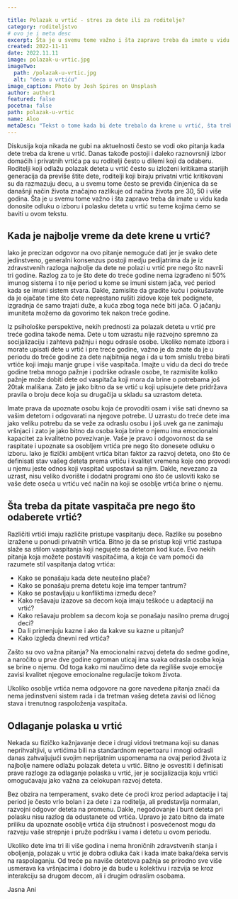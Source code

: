 ```yaml
---

title: Polazak u vrtić - stres za dete ili za roditelje?
category: roditeljstvo
# ovo je i meta desc
excerpt: Šta je u svemu tome važno i šta zapravo treba da imate u vidu kada donosite odluku o izboru i polasku deteta u vrtić su teme kojima ćemo se baviti u ovom tekstu.
created: 2022-11-11
date: 2022.11.11
image: polazak-u-vrtic.jpg
imageTwo:
  path: /polazak-u-vrtic.jpg
  alt: "deca u vrtiću"
image_caption: Photo by Josh Spires on Unsplash
author: author1
featured: false
pocetna: false
path: polazak-u-vrtic
name: Aloo
metaDesc: "Tekst o tome kada bi dete trebalo da krene u vrtić, šta treba da pitate vaspitače i na šta da obratite pažnju pri izboru vrtića"
---
```


Diskusija koja nikada ne gubi na aktuelnosti često se vodi oko pitanja kada dete treba da krene u vrtić. Danas takođe postoji i daleko raznovrsniji izbor domaćih i privatnih vrtića pa su roditelji često u dilemi koji da odaberu. Roditelji koji odlažu polazak deteta u vrtić često su izloženi kritikama starijih generacija da previše štite dete, roditelji koji biraju privatni vrtić kritikovani su da razmazuju decu, a u svemu tome često se previđa činjenica da se današnji način života značajno razlikuje od načina života pre 30, 50 i više godina. Šta je u svemu tome važno i šta zapravo treba da imate u vidu kada donosite odluku o izboru i polasku deteta u vrtić su teme kojima ćemo se baviti u ovom tekstu. 

## Kada je najbolje vreme da dete krene u vrtić? 

Iako je precizan odgovor na ovo pitanje nemoguće dati jer je svako dete jedinstveno, generalni konsenzus postoji medju pedijatrima da je iz zdravstvenih razloga najbolje da dete ne polazi u vrtić pre nego što navrši tri godine. Razlog za to je što dete do treće godine nema izgrađeno ni 50% imunog sistema i to nije period u kome se imuni sistem jača, već period kada se imuni sistem stvara. Dakle, zamislite da gradite kuću i pokušavate da je ojačate time što ćete neprestano rušiti zidove koje tek podignete, izgradnja će samo trajati duže, a kuća zbog toga neće biti jača. O jačanju imuniteta možemo da govorimo tek nakon treće godine. 

Iz psihološke perspektive, nekih prednosti za polazak deteta u vrtić pre treće godina takođe nema. Dete u tom uzrastu nije razvojno spremno za socijalizaciju i zahteva pažnju i negu odrasle osobe. Ukoliko nemate izbora i morate upisati dete u vrtić i pre treće godine, važno je da znate da je u periodu do treće godine za dete najbitnija nega i da u tom smislu treba birati vrtiće koji imaju manje grupe i više vaspitača. Imajte u vidu da deci do treće godine treba mnogo pažnje i podrške odrasle osobe, te razmislite koliko pažnje može dobiti dete od vaspitača koji mora da brine o potrebama još 20tak mališana. Zato je jako bitno da se vrtić u koji upisujete dete pridržava pravila o broju dece koja su drugačija u skladu sa uzrastom deteta. 

Imate prava da upoznate osobu koja će provoditi osam i više sati dnevno sa vašim detetom i odgovarati na njegove potrebe. U uzrastu do treće dete ima jako veliku potrebu da se veže za odraslu osobu i još uvek ga ne zanimaju vršnjaci i zato je jako bitno da osoba koja brine o njemu ima emocionalni kapacitet za kvalitetno povezivanje. Vaše je pravo i odgovornost da se raspitate i upoznate sa osobljem vrtića pre nego što donesete odluku o izboru. Iako je fizički ambijent vrtića bitan faktor za razvoj deteta, ono što će definisati stav vašeg deteta prema vrtiću i kvalitet vremena koje ono provodi u njemu jeste odnos koji vaspitač uspostavi sa njim. Dakle, nevezano za uzrast, nisu veliko dvorište i dodatni programi ono što će usloviti kako se vaše dete oseća u vrtiću već način na koji se osoblje vrtića brine o njemu. 

## Šta treba da pitate vaspitača pre nego što odaberete vrtić?

Različiti vrtići imaju različite pristupe vaspitanju dece. Razlike su posebno izražene u ponudi privatnih vrtića. Bitno je da se pristup koji vrtić zastupa slaže sa stilom vaspitanja koji negujete sa detetom kod kuće. Evo nekih pitanja koja možete postaviti vaspitačima, a koja će vam pomoći da razumete stil vaspitanja datog vrtića:

- Kako se ponašaju kada dete neutešno plače? 
- Kako se ponašaju prema detetu koje ima temper tantrum?
- Kako se postavljaju u konfliktima između dece? 
- Kako rešavaju izazove sa decom koja imaju teškoće u adaptaciji na vrtić? 
- Kako rešavaju problem sa decom koja se ponašaju nasilno prema drugoj deci? 
- Da li primenjuju kazne i ako da kakve su kazne u pitanju? 
- Kako izgleda dnevni red vrtića? 

Zašto su ovo važna pitanja? Na emocionalni razvoj deteta do sedme godine, a naročito u prve dve godine ogroman uticaj ima svaka odrasla osoba koja se brine o njemu. Od toga kako mi naučimo dete da regiliše svoje emocije zavisi kvalitet njegove emocionalne regulacije tokom života. 

Ukoliko osoblje vrtića nema odgovore na gore navedena pitanja znači da nema jedinstveni sistem rada i da tretman vašeg deteta zavisi od ličnog stava i trenutnog raspoloženja vaspitača. 

## Odlaganje polaska u vrtić 

Nekada su fizičko kažnjavanje dece i drugi vidovi tretmana koji su danas neprihvaltjivi, u vrtićima bili na standardnom repertoaru i mnogi odrasli danas zahvaljujući svojim neprijatnim uspomenama na ovaj period života iz najbolje namere odlažu polazak deteta u vrtić. Bitno je osvestiti i definisati prave razloge za odlaganje polaska u vrtić, jer je socijalizacija koju vrtići omogućavaju jako važna za celokupan razvoj deteta. 

Bez obzira na temperament, svako dete će proći kroz period adaptacije i taj period je često vrlo bolan i za dete i za roditelja, ali predstavlja normalan, razvojni odgovor deteta na promenu. Dakle, negodovanje i bunt deteta pri polasku nisu razlog da odustanete od vrtića. Upravo je zato bitno da imate priliku da upoznate osoblje vrtića čija stručnost i posvećenost mogu da razveju vaše strepnje i pruže podršku i vama i detetu u ovom periodu. 

Ukoliko dete ima tri ili više godina i nema hroničnih zdravstvenih stanja i oboljenja, polazak u vrtić je dobra odluka čak i kada imate baka/deka servis na raspolaganju. Od treće pa naviše detetova pažnja se prirodno sve više usmerava ka vršnjacima i dobro je da bude u kolektivu i razvija se kroz interakciju sa drugom decom, ali i drugim odraslim osobama. 

Jasna Ani 

